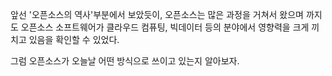 앞선 '오픈소스의 역사'부분에서 보았듯이, 오픈소스는 많은 과정을 거쳐서 왔으며 까지도 오픈소스 소프트웨어가 클라우드 컴퓨팅, 빅데이터 등의 분야에서 영향력을 크게 끼치고 있음을 확인할 수 있었다.

그럼 오픈소스가  오늘날 어떤 방식으로 쓰이고 있는지 알아보자.

